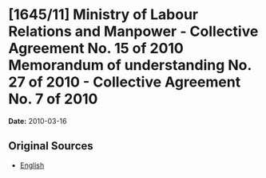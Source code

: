 # [1645/11] Ministry of Labour Relations and Manpower - Collective Agreement No. 15 of 2010 Memorandum of understanding No. 27 of 2010 - Collective Agreement No. 7 of 2010

**Date:** 2010-03-16

## Original Sources

- [English](https://documents.gov.lk/view/extra-gazettes/2010/3/1645-11_E.pdf)
